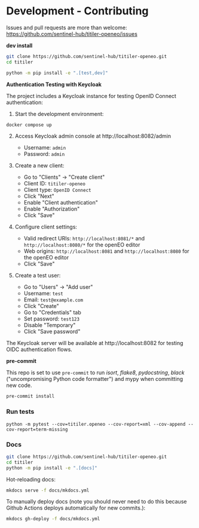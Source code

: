 # Development - Contributing

Issues and pull requests are more than welcome: https://github.com/sentinel-hub/titiler-openeo/issues

**dev install**

```bash
git clone https://github.com/sentinel-hub/titiler-openeo.git
cd titiler

python -m pip install -e ".[test,dev]"
```

**Authentication Testing with Keycloak**

The project includes a Keycloak instance for testing OpenID Connect authentication:

1. Start the development environment:
```bash
docker compose up
```

2. Access Keycloak admin console at http://localhost:8082/admin
   - Username: `admin`
   - Password: `admin`

3. Create a new client:
   - Go to "Clients" → "Create client"
   - Client ID: `titiler-openeo`
   - Client type: `OpenID Connect`
   - Click "Next"
   - Enable "Client authentication"
   - Enable "Authorization"
   - Click "Save"

4. Configure client settings:
   - Valid redirect URIs: `http://localhost:8081/*` and `http://localhost:8080/*` for the openEO editor
   - Web origins: `http://localhost:8081` and `http://localhost:8080` for the openEO editor
   - Click "Save"

5. Create a test user:
   - Go to "Users" → "Add user"
   - Username: `test`
   - Email: `test@example.com`
   - Click "Create"
   - Go to "Credentials" tab
   - Set password: `test123`
   - Disable "Temporary"
   - Click "Save password"

The Keycloak server will be available at http://localhost:8082 for testing OIDC authentication flows.

**pre-commit**

This repo is set to use `pre-commit` to run *isort*, *flake8*, *pydocstring*, *black* ("uncompromising Python code formatter") and mypy when committing new code.

```bash
pre-commit install
```

### Run tests

```
python -m pytest --cov=titiler.openeo --cov-report=xml --cov-append --cov-report=term-missing
```

### Docs

```bash
git clone https://github.com/sentinel-hub/titiler-openeo.git
cd titiler
python -m pip install -e ".[docs]"
```

Hot-reloading docs:

```bash
mkdocs serve -f docs/mkdocs.yml
```

To manually deploy docs (note you should never need to do this because Github
Actions deploys automatically for new commits.):

```bash
mkdocs gh-deploy -f docs/mkdocs.yml
